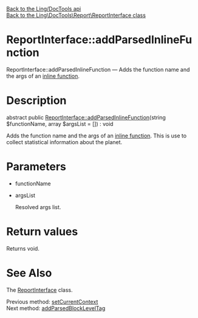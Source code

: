 [Back to the Ling/DocTools api](https://github.com/lingtalfi/DocTools/blob/master/doc/api/Ling/DocTools.md)<br>
[Back to the Ling\DocTools\Report\ReportInterface class](https://github.com/lingtalfi/DocTools/blob/master/doc/api/Ling/DocTools/Report/ReportInterface.md)


ReportInterface::addParsedInlineFunction
================



ReportInterface::addParsedInlineFunction — Adds the function name and the args of an [inline function](https://github.com/lingtalfi/DocTools/blob/master/doc/pages/doctool-markup-language.md#inline-functions).




Description
================


abstract public [ReportInterface::addParsedInlineFunction](https://github.com/lingtalfi/DocTools/blob/master/doc/api/Ling/DocTools/Report/ReportInterface/addParsedInlineFunction.md)(string $functionName, array $argsList = []) : void




Adds the function name and the args of an [inline function](https://github.com/lingtalfi/DocTools/blob/master/doc/pages/doctool-markup-language.md#inline-functions).
This is use to collect statistical information about the planet.




Parameters
================


- functionName

    

- argsList

    Resolved args list.


Return values
================

Returns void.








See Also
================

The [ReportInterface](https://github.com/lingtalfi/DocTools/blob/master/doc/api/Ling/DocTools/Report/ReportInterface.md) class.

Previous method: [setCurrentContext](https://github.com/lingtalfi/DocTools/blob/master/doc/api/Ling/DocTools/Report/ReportInterface/setCurrentContext.md)<br>Next method: [addParsedBlockLevelTag](https://github.com/lingtalfi/DocTools/blob/master/doc/api/Ling/DocTools/Report/ReportInterface/addParsedBlockLevelTag.md)<br>


